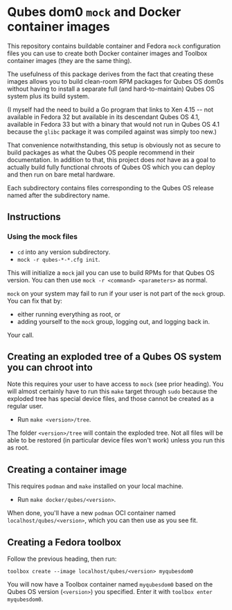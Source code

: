 # Qubes dom0 `mock` and Docker container images

This repository contains buildable container and Fedora `mock` configuration
files you can use to create both Docker container images and Toolbox container
images (they are the same thing).

The usefulness of this package derives from the fact that creating these
images allows you to build clean-room RPM packages for Qubes OS dom0s without
having to install a separate full (and hard-to-maintain) Qubes OS system plus
its build system.

(I myself had the need to build a Go program that links to Xen 4.15 -- not
available in Fedora 32 but available in its descendant Qubes OS 4.1, available
in Fedora 33 but with a binary that would not run in Qubes OS 4.1 because the
`glibc` package it was compiled against was simply too new.)

That convenience notwithstanding, this setup is obviously not as secure to
build packages as what the Qubes OS people recommend in their documentation.
In addition to that, this project does *not* have as a goal to actually build
fully functional chroots of Qubes OS which you can deploy and then run on
bare metal hardware.

Each subdirectory contains files corresponding to the Qubes OS release named
after the subdirectory name.

## Instructions

### Using the mock files

* `cd` into any version subdirectory.
* `mock -r qubes-*-*.cfg init`.

This will initialize a `mock` jail you can use to build RPMs for that Qubes
OS version.  You can then use `mock -r <command> <parameters>` as normal.

`mock` on your system may fail to run if your user is not part of the `mock`
group.  You can fix that by:

* either running everything as root, or
* adding yourself to the `mock` group, logging out, and logging back in.

Your call.

## Creating an exploded tree of a Qubes OS system you can chroot into

Note this requires your user to have access to `mock` (see prior heading).
You will almost certainly have to run this `make` target through `sudo`
because the exploded tree has special device files, and those cannot be
created as a regular user.

* Run `make <version>/tree`.

The folder `<version>/tree` will contain the exploded tree.  Not all files
will be able to be restored (in particular device files won't work) unless
you run this as root.

## Creating a container image

This requires `podman` and `make` installed on your local machine.

* Run `make docker/qubes/<version>`.

When done, you'll have a new `podman` OCI container named
`localhost/qubes/<version>`, which you can then use as you see fit.

## Creating a Fedora toolbox

Follow the previous heading, then run:

`toolbox create --image localhost/qubes/<version> myqubesdom0`

You will now have a Toolbox container named `myqubesdom0` based on the Qubes
OS version (`<version>`) you specified.  Enter it with
`toolbox enter myqubesdom0`.

